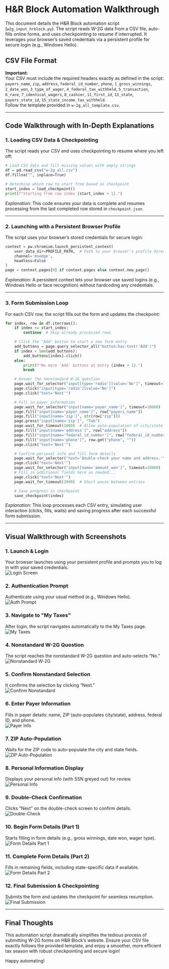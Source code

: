 # H&R Block Automation Walkthrough

This document details the H&R Block automation script (`w2g_input_hrblock.py`). The script reads W-2G data from a CSV file, auto-fills online forms, and uses checkpointing to resume if interrupted. It leverages your browser’s saved credentials via a persistent profile for secure login (e.g., Windows Hello).

## CSV File Format

**Important:**  
Your CSV must include the required headers exactly as defined in the script:  
`payers_name`, `zip`, `address`, `federal_id_number`, `phone`, `1_gross_winnings`, `2_date_won`, `3_type_of_wager`, `4_federal_tax_withheld`, `5_transaction`, `6_race`, `7_identical_wagers`, `8_cashier`, `11_first_id`, `13_state`, `payers_state_id`, `15_state_income_tax_withheld`.  
Follow the template provided in `w-2g_all_template.csv`.

---

## Code Walkthrough with In-Depth Explanations

### 1. Loading CSV Data & Checkpointing

The script reads your CSV and uses checkpointing to resume where you left off:

```python
# Load CSV data and fill missing values with empty strings
df = pd.read_csv("w-2g_all.csv")
df.fillna("", inplace=True)

# Determine which row to start from based on checkpoint
start_index = load_checkpoint()
print(f"Starting from row index {start_index + 1}.")
```

*Explanation:* This code ensures your data is complete and resumes processing from the last completed row stored in `checkpoint.json`.

---

### 2. Launching with a Persistent Browser Profile

The script uses your browser’s stored credentials for secure login:

```python
context = pw.chromium.launch_persistent_context(
    user_data_dir=PROFILE_PATH,  # Path to your browser's profile directory
    channel='msedge',
    headless=False
)
page = context.pages[0] if context.pages else context.new_page()
```

*Explanation:* A persistent context lets your browser use saved logins (e.g., Windows Hello or face recognition) without hardcoding any credentials.

---

### 3. Form Submission Loop

For each CSV row, the script fills out the form and updates the checkpoint:

```python
for index, row in df.iterrows():
    if index <= start_index:
        continue  # Skip already processed rows

    # Click the "Add" button to start a new form entry
    add_buttons = page.query_selector_all("button:has-text('Add')")
    if index < len(add_buttons):
        add_buttons[index].click()
    else:
        print(f"No more 'Add' buttons at entry {index + 1}.")
        break

    # Answer the nonstandard W-2G question
    page.wait_for_selector("input[type='radio'][value='No']", timeout=10000)
    page.click("input[type='radio'][value='No']")
    page.click("text='Next'")

    # Fill in payer information
    page.wait_for_selector("input[name='payer_name']", timeout=10000)
    page.fill("input[name='payer_name']", row["payers_name"])
    page.fill("input[name='zip']", str(row["zip"]))
    page.press("input[name='zip']", "Tab")
    page.wait_for_timeout(1000)  # Allow auto-population of city/state
    page.fill("input[name='address']", row["address"])
    page.fill("input[name='federal_id_number']", row["federal_id_number"])
    page.fill("input[name='phone']", row.get("phone", ""))
    page.click("text='Next'")

    # Confirm personal info and fill form details
    page.wait_for_selector("text='Double-check your name and address.'", timeout=10000)
    page.click("text='Next'")
    page.wait_for_selector("input[name='amount_won']", timeout=10000)
    # Fill in additional fields here as needed...
    page.click("text='Next'")
    page.wait_for_timeout(2000)  # Short pause between entries

    # Save progress in checkpoint
    save_checkpoint(index)
```

*Explanation:* This loop processes each CSV entry, simulating user interaction (clicks, fills, waits) and saving progress after each successful form submission.

---

## Visual Walkthrough with Screenshots

### 1. Launch & Login  
Your browser launches using your persistent profile and prompts you to log in with your saved credentials.  
![Login Screen](./images/1_login.png)

### 2. Authentication Prompt  
Authenticate using your usual method (e.g., Windows Hello).  
![Auth Prompt](./images/2_auth.png)

### 3. Navigate to "My Taxes"  
After login, the script navigates automatically to the My Taxes page.  
![My Taxes](./images/3_mytaxes.png)

### 4. Nonstandard W-2G Question  
The script reaches the nonstandard W-2G question and auto-selects “No.”  
![Nonstandard W-2G](./images/4_nonstandard.png)

### 5. Confirm Nonstandard Selection  
It confirms the selection by clicking “Next.”  
![Confirm Nonstandard](./images/5_confirm.png)

### 6. Enter Payer Information  
Fills in payer details: name, ZIP (auto-populates city/state), address, federal ID, and phone.  
![Payer Info](./images/6_payer_info.png)

### 7. ZIP Auto-Population  
Waits for the ZIP code to auto-populate the city and state fields.  
![ZIP Auto-Population](./images/7_zip_auto.png)

### 8. Personal Information Display  
Displays your personal info (with SSN greyed out) for review.  
![Personal Info](./images/8_personal_info.png)

### 9. Double-Check Confirmation  
Clicks “Next” on the double-check screen to confirm details.  
![Double-Check](./images/9_double_check.png)

### 10. Begin Form Details (Part 1)  
Starts filling in form details (e.g., gross winnings, date won, wager type).  
![Form Details Part 1](./images/10_form_details1.png)

### 11. Complete Form Details (Part 2)  
Fills in remaining fields, including state-specific data if available.  
![Form Details Part 2](./images/11_form_details2.png)

### 12. Final Submission & Checkpointing  
Submits the form and updates the checkpoint for seamless resumption.  
![Final Submission](./images/12_final.png)

---

## Final Thoughts

This automation script dramatically simplifies the tedious process of submitting W-2G forms on H&R Block’s website. Ensure your CSV file exactly follows the provided template, and enjoy a smoother, more efficient tax season with robust checkpointing and secure login!

Happy automating!
